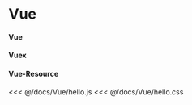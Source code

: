 # Vue

#### Vue <Badge text="2.5.0+"/> 
#### Vuex <Badge text="beta" type="warn" vertical="top"/> 
#### Vue-Resource<Badge text="废弃" vertical="middle" type="error"/>

<<< @/docs/Vue/hello.js
<<< @/docs/Vue/hello.css